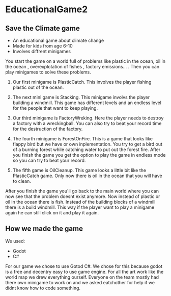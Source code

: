 # EducationalGame2

## Save the Climate game
- An educational game about climate change
- Made for kids from age 6-10
- Involves diffrent minigames 

You start the game on a world full of problems like plastic in the ocean, oil in the ocean , overexplotation of fishes , factory emissions... . Then you can play minigames to solve these problems. 

1. Our first minigame is PlasticCatch. This involves the player fishing plastic out of the ocean. 

2. The next mini game is Stacking. This minigame involvs the player building a windmill. This game has different levels and an endless level for the people that want to keep playing. 

3. Our third minigame is FactoryWreking. Here the player needs to destroy a factory with a wreckingball. You can also try to beat your record time for the destruction of the factory. 

4. The fourth minigame is ForestOnFire. This is a game that looks like flappy bird but we have or own inplementation. You try to get a bird out of a burning forest while catching water to put out the forest fire. After you finish the game you get the option to play the game in endless mode so you can try to beat your record. 

5. The fifth game is OilCleanup. This game looks a little bit like the PlasticCatch game. Only now there is oil in the ocean that you will have to clean. 

After you finish the game you'll go back to the main world where you can now see that the problem doesnt exist anymore. Now instead of plastic or oil in the ocean there is fish. Instead of the building blocks of a windmill there is a build windmill. This way if the player want to play a minigame again he can still click on it and play it again. 

## How we made the game
We used:
- Godot
- C#

For our game we chose to use Gotod C#. We chose for this because godot is a free and decentry easy to use game engine. For all the art work like the world map we drew everything ourself. 
Everyone on the team mostly had there own minigame to work on and we asked eatchother for help if we didnt know how to code something. 